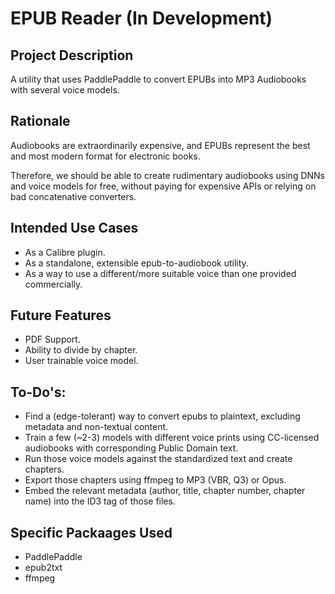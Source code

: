 # EPUB Reader (In Development)

## Project Description
A utility that uses PaddlePaddle to convert EPUBs into MP3 Audiobooks with several voice models.

## Rationale

Audiobooks are extraordinarily expensive, and EPUBs represent the best and most modern format for electronic books.

Therefore, we should be able to create rudimentary audiobooks using DNNs and voice models for free, without paying for expensive APIs or relying on bad concatenative converters.

## Intended Use Cases

- As a Calibre plugin.
- As a standalone, extensible epub-to-audiobook utility.
- As a way to use a different/more suitable voice than one provided commercially.

## Future Features
- PDF Support.
- Ability to divide by chapter.
- User trainable voice model.

## To-Do's:
- Find a (edge-tolerant) way to convert epubs to plaintext, excluding metadata and non-textual content.
- Train a few (~2-3) models with different voice prints using CC-licensed audiobooks with corresponding Public Domain text.
- Run those voice models against the standardized text and create chapters.
- Export those chapters using ffmpeg to MP3 (VBR, Q3) or Opus.
- Embed the relevant metadata (author, title, chapter number, chapter name) into the ID3 tag of those files.

## Specific Packaages Used
- PaddlePaddle
- epub2txt
- ffmpeg
